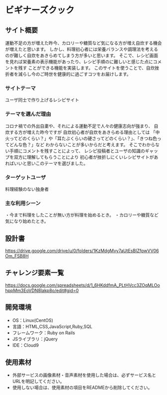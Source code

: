 # ビギナーズクック

## サイト概要
運動不足の方が増えた昨今、カロリーや糖質など気になる方が増え自炊する機会が増えたと思います。
しかし、料理初心者には栄養バランスや調理法を考えるのが難しく自炊をあきらめてしまう方が多いと思います。
そこで、レシピ画面を見れば栄養素の表示機能があったり、レシピ手順のに難しいと感じた点にコメントを残す
ことができる機能を実装します。 このサイトを使うことで、自炊挫折者を減らし今のご時世を健康的に過ごすコツをお届けします。

### サイトテーマ
ユーザ同士で作り上げるレシピサイト

### テーマを選んだ理由
コロナ禍での外出自粛や、それによる運動不足で人々の健康志向が強まり、
自炊する方が増えた昨今ですが 自炊初心者が自炊をあきらめる理由としては
「中火ってどのくらい？」や「耳たぶくらいの硬さってどのくらい？」、「きつね色ってどんな色？」など
わからないことが多いからだと考えます。 そこでわからない手順にコメントを残すことによって、
レシピ投稿者とユーザの知識のギャップを双方に理解してもらうことにより
初心者が挫折しにくいレシピサイトがあればいいと思いこのテーマを選びました。
### ターゲットユーザ
料理経験のない独身者

### 主な利用シーン
・今まで料理をしたことが無い方が料理を始めるとき。
・カロリーや糖質など気になり始めたとき。

## 設計書
https://drive.google.com/drive/u/0/folders/1KzMdgMvy7aUtEsBIZfpwVV06Om_FSB8H

## チャレンジ要素一覧
<https://docs.google.com/spreadsheets/d/1_6HKddfmA_PLtHVcc3ZOqMLOohppMm3EoVDN8Iakp8o/edit#gid=0>

## 開発環境
- OS：Linux(CentOS)
- 言語：HTML,CSS,JavaScript,Ruby,SQL
- フレームワーク：Ruby on Rails
- JSライブラリ：jQuery
- IDE：Cloud9

## 使用素材
- 外部サービスの画像素材・音声素材を使用した場合は、必ずサービス名とURLを明記してください。
- 使用しない場合は、使用素材の項目をREADMEから削除してください。
